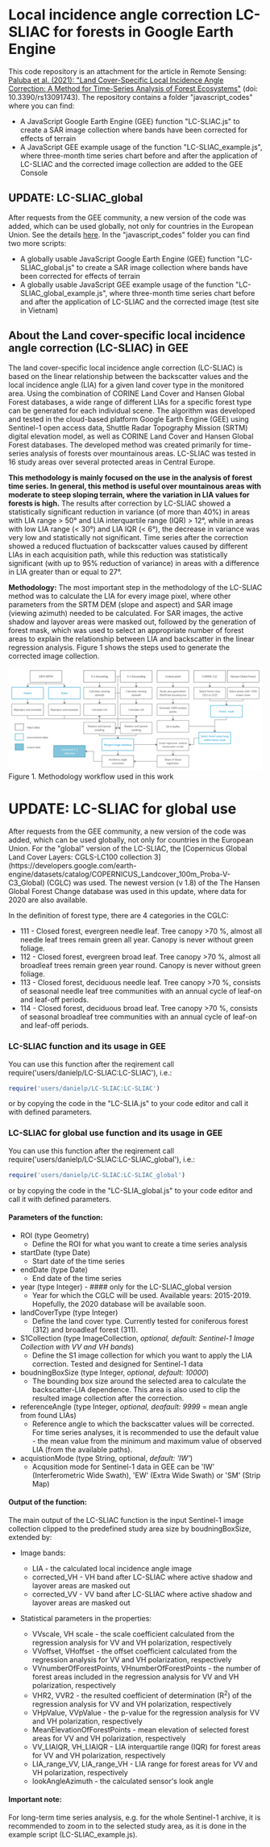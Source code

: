 # Local incidence angle correction LC-SLIAC for forests in Google Earth Engine  

This code repository is an attachment for the article in Remote Sensing: [Paluba et al. (2021): "Land Cover-Specific Local Incidence Angle Correction: A Method for Time-Series Analysis of Forest Ecosystems"](https://www.mdpi.com/2072-4292/13/9/1743/) (doi: 10.3390/rs13091743).
The repository contains a folder "javascript_codes" where you can find: 
  - A JavaScript Google Earth Engine (GEE) function "LC-SLIAC.js" to create a SAR image collection where bands have been corrected for effects of terrain
  - A JavaScript GEE example usage of the function "LC-SLIAC_example.js", where three-month time series chart before and after the application of LC-SLIAC and the corrected image collection are added to the GEE Console

## UPDATE: LC-SLIAC_global
After requests from the GEE community, a new version of the code was added, which can be used globally, not only for countries in the European Union. See the details [here](#LC-SLIAC_global). In the "javascript_codes" folder you can find two more scripts:
  - A globally usable JavaScript Google Earth Engine (GEE) function "LC-SLIAC_global.js" to create a SAR image collection where bands have been corrected for effects of terrain
  - A globally usable JavaScript GEE example usage of the function "LC-SLIAC_global_example.js", where three-month time series chart before and after the application of LC-SLIAC and the corrected image (test site in Vietnam)

## About the Land cover-specific local incidence angle correction (LC-SLIAC) in GEE
The land cover-specific local incidence angle correction (LC-SLIAC) is based on the linear relationship between the backscatter values and the local incidence angle (LIA) for a given land cover type in the monitored area. Using the combination of CORINE Land Cover and Hansen Global Forest databases, a wide range of different LIAs for a specific forest type can be generated for each individual scene. The algorithm was developed and tested in the cloud-based platform Google Earth Engine (GEE) using Sentinel-1 open access data, Shuttle Radar Topography Mission (SRTM) digital elevation model, as well as CORINE Land Cover and Hansen Global Forest databases. The developed method was created primarily for time-series analysis of forests over mountainous areas. LC-SLIAC was tested in 16 study areas over several protected areas in Central Europe. 

<b>This methodology is mainly focused on the use in the analysis of forest time series. In general, this method is useful over mountainous areas with moderate to steep sloping terrain, where the variation in LIA values for forests is high.</b> The results after correction by LC-SLIAC showed a statistically significant reduction in variance (of more than 40%) in areas with LIA range > 50° and LIA interquartile range (IQR) > 12°, while in areas with low LIA range (< 30°) and LIA IQR (< 6°), the decrease in variance was very low and statistically not significant. Time series after the correction showed a reduced fluctuation of backscatter values caused by different LIAs in each acquisition path, while this reduction was statistically significant (with up to 95% reduction of variance) in areas with a difference in LIA greater than or equal to 27°.

<b>Methodology:</b> The most important step in the methodology of the LC-SLIAC method was to calculate the LIA for every image pixel, where other parameters from the SRTM DEM (slope and aspect) and SAR image (viewing azimuth) needed to be calculated. For SAR images, the active shadow and layover areas were masked out, followed by the generation of forest mask, which was used to select an appropriate number of forest areas to explain the relationship between LIA and backscatter in the linear regression analysis. Figure 1 shows the steps used to generate the corrected image collection.

![plot](./methodology/Methodology%20-%20GitHub.jpg)
Figure 1. Methodology workflow used in this work




<h1 id="LC-SLIAC_global">UPDATE: LC-SLIAC for global use</h1>
After requests from the GEE community, a new version of the code was added, which can be used globally, not only for countries in the European Union. For the "global" version of the LC-SLIAC, the [Copernicus Global Land Cover Layers: CGLS-LC100 collection 3](https://developers.google.com/earth-engine/datasets/catalog/COPERNICUS_Landcover_100m_Proba-V-C3_Global) (CGLC) was used. The newest version (v 1.8) of the The Hansen Global Forest Change database was used in this update, where data for 2020 are also available.

In the definition of forest type, there are 4 categories in the CGLC:
 - 111	- Closed forest, evergreen needle leaf. Tree canopy >70 %, almost all needle leaf trees remain green all year. Canopy is never without green foliage.
 - 112	- Closed forest, evergreen broad leaf. Tree canopy >70 %, almost all broadleaf trees remain green year round. Canopy is never without green foliage.
 - 113	- Closed forest, deciduous needle leaf. Tree canopy >70 %, consists of seasonal needle leaf tree communities with an annual cycle of leaf-on and leaf-off periods.
 - 114	- Closed forest, deciduous broad leaf. Tree canopy >70 %, consists of seasonal broadleaf tree communities with an annual cycle of leaf-on and leaf-off periods.


### LC-SLIAC function and its usage in GEE
You can use this function after the reqirement call require('users/danielp/LC-SLIAC:LC-SLIAC'), i.e.:
```ruby
require('users/danielp/LC-SLIAC:LC-SLIAC') 
```
or by copying the code in the "LC-SLIA.js" to your code editor and call it with defined parameters.

### LC-SLIAC for global use function and its usage in GEE
You can use this function after the reqirement call require('users/danielp/LC-SLIAC:LC-SLIAC_global'), i.e.:
```ruby
require('users/danielp/LC-SLIAC:LC-SLIAC_global') 
```
or by copying the code in the "LC-SLIA_global.js" to your code editor and call it with defined parameters.

#### Parameters of the function:
  - ROI (type Geometry)
      - Define the ROI for what you want to create a time series analysis
  - startDate (type Date)
      - Start date of the time series
  - endDate (type Date)
      - End date of the time series
  - year (type Integer) - #### only for the LC-SLIAC_global version
      - Year for which the CGLC will be used. Available years: 2015-2019. Hopefully, the 2020 database will be available soon.
  - landCoverType (type Integer)
      - Define the land cover type. Currently tested for coniferous forest (312) and broadleaf forest (311).
  - S1Collection (type ImageCollection, *optional, default: Sentinel-1 Image Collection with VV and VH bands*)
      - Define the S1 image collection for which you want to apply the LIA correction. Tested and designed for Sentinel-1 data
  - boudningBoxSize (type Integer, *optional, default: 10000*)
      - The bounding box size around the selected area to calculate the backscatter-LIA dependence. This area is also used to clip the resulted image collection after the correction.
  - referenceAngle (type Integer, *optional, deafault: 9999* = mean angle from found LIAs)
      - Reference angle to which the backscatter values will be corrected. For time series analyses, it is recommended to use the default value - the mean value from the minimum and maximum value of observed LIA (from the available paths).
  - acquistionMode (type String, optional, *default: 'IW'*)
      - Acqusition mode for Sentinel-1 data in GEE can be 'IW' (Interferometric Wide Swath), 'EW' (Extra Wide Swath) or 'SM' (Strip Map)

#### Output of the function:
The main output of the LC-SLIAC function is the input Sentinel-1 image collection clipped to the predefined study area size by boudningBoxSize, extended by:
 - Image bands:
      - LIA - the calculated local incidence angle image
      - corrected_VH - VH band after LC-SLIAC where active shadow and layover areas are masked out
      - corrected_VV - VV band after LC-SLIAC where active shadow and layover areas are masked out
  
 - Statistical parameters in the properties:
      - VVscale, VH scale - the scale coefficient calculated from the regression analysis for VV and VH polarization, respectively
      - VVoffset, VHoffset - the offset coefficient calculated from the regression analysis for VV and VH polarization, respectively
      - VVnumberOfForestPoints, VHnumberOfForestPoints - the number of forest areas included in the regression analysis for VV and VH polarization, respectively
      - VHR2, VVR2 - the resulted coefficient of determination (R<sup>2</sup>) of the regression analysis for VV and VH polarization, respectively
      - VHpValue, VVpValue - the p-value for the regression analysis for VV and VH polarization, respectively
      - MeanElevationOfForestPoints - mean elevation of selected forest areas for VV and VH polarization, respectively
      - VV_LIAIQR, VH_LIAIQR - LIA interquartile range (IQR) for forest areas for VV and VH polarization, respectively
      - LIA_range_VV, LIA_range_VH - LIA range for forest areas for VV and VH polarization, respectively
      - lookAngleAzimuth - the calculated sensor's look angle


#### Important note:
For long-term time series analysis, e.g. for the whole Sentinel-1 archive, it is recommended to zoom in to the selected study area, as it is done in the example script (LC-SLIAC_example.js). 
